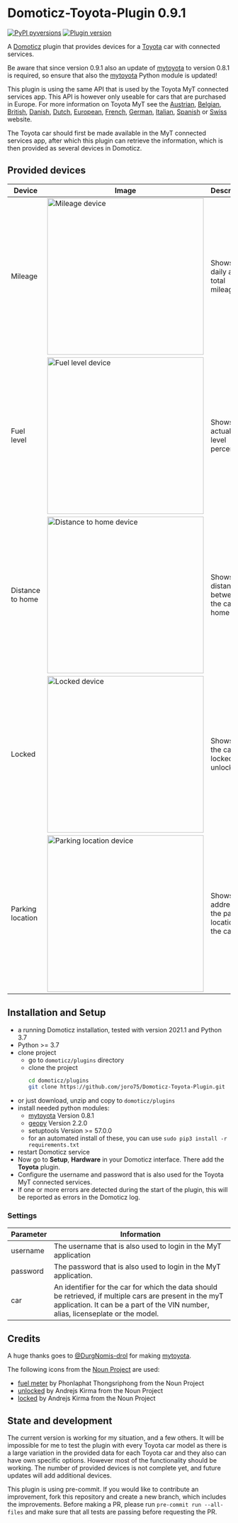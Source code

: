 # Domoticz-Toyota-Plugin 0.9.1
[![PyPI pyversions](https://img.shields.io/badge/python-3.7-blue.svg)]() [![Plugin version](https://img.shields.io/badge/version-0.9.1-red.svg)](https://github.com/joro75/Domoticz-Toyota-Plugin/branches)

A [Domoticz][domoticz] plugin that provides devices for a [Toyota][toyota] car with connected services.

Be aware that since version 0.9.1 also an update of [mytoyota][mytoyota] to version 0.8.1 is required, so ensure that
also the [mytoyota][mytoyota] Python module is updated!

This plugin is using the same API that is used by the Toyota MyT connected services
app. This API is however only useable for cars that are purchased in Europe.
For more information on Toyota MyT see the [Austrian][MyT_Austrian],
[Belgian][MyT_Belgian], [British][MyT_British], [Danish][MyT_Danish],
[Dutch][MyT_Dutch], [European][MyT_European], [French][MyT_French],
[German][MyT_German], [Italian][MyT_Italian], [Spanish][MyT_Spanish] or
[Swiss][MyT_Swiss] website.

The Toyota car should first be made available in the MyT connected services
app, after which this plugin can retrieve the information, which is then provided as several
devices in Domoticz.

## Provided devices
| Device           | Image                                                                                                                                                 | Description                                          |
| ---------------- | ----------------------------------------------------------------------------------------------------------------------------------------------------- | ---------------------------------------------------- |
| Mileage          | <img src='https://github.com/joro75/Domoticz-Toyota-Plugin/raw/main/resources/device_mileage.png' width='353' alt='Mileage device'>                   | Shows the daily and total mileage                    |
| Fuel level       | <img src='https://github.com/joro75/Domoticz-Toyota-Plugin/raw/main/resources/device_fuel_level.png' width='353' alt='Fuel level device'>             | Shows the actual fuel level percentage               |
| Distance to home | <img src='https://github.com/joro75/Domoticz-Toyota-Plugin/raw/main/resources/device_distance_to_home.png' width='353' alt='Distance to home device'> | Shows the distance between the car and home          |
| Locked           | <img src='https://github.com/joro75/Domoticz-Toyota-Plugin/raw/main/resources/device_locked_locked.png' width='353' alt='Locked device'>              | Shows if the car is locked or unlocked               |
| Parking location | <img src='https://github.com/joro75/Domoticz-Toyota-Plugin/raw/main/resources/device_parking_location.png' width='353' alt='Parking location device'> | Shows the address of the parking location of the car |

## Installation and Setup
- a running Domoticz installation, tested with version 2021.1 and Python 3.7
- Python >= 3.7
- clone project
    - go to `domoticz/plugins` directory
    - clone the project
        ```bash
        cd domoticz/plugins
        git clone https://github.com/joro75/Domoticz-Toyota-Plugin.git
        ```
- or just download, unzip and copy to `domoticz/plugins`
- install needed python modules:
   - [mytoyota][mytoyota] Version 0.8.1
   - [geopy](https://github.com/geopy/geopy) Version 2.2.0
   - setuptools Version >= 57.0.0
   - for an automated install of these, you can use `sudo pip3 install -r requirements.txt`
- restart Domoticz service
- Now go to **Setup**, **Hardware** in your Domoticz interface. There add the **Toyota** plugin.
- Configure the username and password that is also used for the Toyota MyT connected services.
- If one or more errors are detected during the start of the plugin, this will be reported as errors in the Domoticz log.

### Settings
| Parameter   | Information                                                                                                                                                                                  |
| ----------- | -------------------------------------------------------------------------------------------------------------------------------------------------------------------------------------------- |
| username    | The username that is also used to login in the MyT application                                                                                                                               |
| password    | The password that is also used to login in the MyT application.                                                                                                                              |
| car         | An identifier for the car for which the data should be retrieved, if multiple cars are present in the myT application. It can be a part of the VIN number, alias, licenseplate or the model. |

## Credits
A huge thanks goes to [@DurgNomis-drol](https://github.com/DurgNomis-drol/) for making [mytoyota](https://github.com/DurgNomis-drol/mytoyota).

The following icons from the [Noun Project](https://thenounproject.com) are used:
* [fuel meter](https://thenounproject.com/search/?q=fuel+meter&i=2690780#) by Phonlaphat Thongsriphong from the Noun Project
* [unlocked](https://thenounproject.com/andrejs/collection/view-thin/?i=3863254) by Andrejs Kirma from the Noun Project
* [locked](https://thenounproject.com/search/?q=car+locked&i=3863407#) by Andrejs Kirma from the Noun Project

## State and development
The current version is working for my situation, and a few others. It will be impossible for me to test the plugin with every Toyota car model
as there is a large variation in the provided data for each Toyota car and they also can have own specific options. However most of the functionality should
be working. The number of provided devices is not complete yet, and future updates will add additional devices.

This plugin is using pre-commit. If you would like to contribute an improvement, fork this repository and
create a new branch, which includes the improvements. Before making a PR, please run `pre-commit run --all-files`
and make sure that all tests are passing before requesting the PR.

[MyT_Austrian]: https://www.toyota.at/service-und-zubehoer/myt.json
[MyT_Belgian]: https://nl.toyota.be/customer-portal/myt
[MyT_British]: https://www.toyota.co.uk/owners/servicing-and-aftercare/my-toyota/myt-and-connected-services
[MyT_Danish]: https://www.toyota.dk/service-and-accessories/my-toyota/myt#
[MyT_Dutch]: https://www.toyota.nl/service-and-accessories/my-toyota/myt.json
[MyT_European]: https://www.toyota-europe.com/service-and-accessories/my-toyota/myt
[MyT_French]: https://www.toyota.fr/service-and-accessories/my-toyota/myt
[MyT_German]: https://www.toyota.de/service_und_zubehoer/myt
[MyT_Italian]: https://www.toyota.it/gamma/myt-servizi-connessi
[MyT_Spanish]: https://www.toyota.es/MyT/
[Myt_Swiss]: https://fr.toyota.ch/owners/myt-app-multimedia
[mytoyota]: https://github.com/DurgNomis-drol/mytoyota
[toyota]: https://global.toyota/en/
[domoticz]: https://www.domoticz.com/

